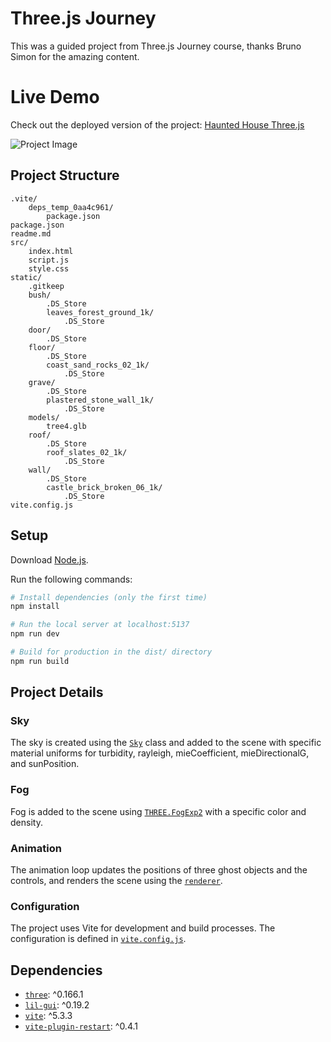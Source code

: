 # Three.js Journey

This was a guided project from Three.js Journey course, thanks Bruno Simon for the amazing content.

# Live Demo

Check out the deployed version of the project: [Haunted House Three.js](https://haunted-house-three-js-nu.vercel.app/)

![Project Image](./hounted_house.png)

## Project Structure

```
.vite/
    deps_temp_0aa4c961/
        package.json
package.json
readme.md
src/
    index.html
    script.js
    style.css
static/
    .gitkeep
    bush/
        .DS_Store
        leaves_forest_ground_1k/
            .DS_Store
    door/
        .DS_Store
    floor/
        .DS_Store
        coast_sand_rocks_02_1k/
            .DS_Store
    grave/
        .DS_Store
        plastered_stone_wall_1k/
            .DS_Store
    models/
        tree4.glb
    roof/
        .DS_Store
        roof_slates_02_1k/
            .DS_Store
    wall/
        .DS_Store
        castle_brick_broken_06_1k/
            .DS_Store
vite.config.js
```

## Setup

Download [Node.js](https://nodejs.org/en/download/).

Run the following commands:

```bash
# Install dependencies (only the first time)
npm install

# Run the local server at localhost:5137
npm run dev

# Build for production in the dist/ directory
npm run build
```

## Project Details

### Sky

The sky is created using the [`Sky`](command:_github.copilot.openSymbolFromReferences?%5B%22%22%2C%5B%7B%22uri%22%3A%7B%22scheme%22%3A%22file%22%2C%22authority%22%3A%22%22%2C%22path%22%3A%22%2Fhome%2Fhick%2FProjects%2Fthreejs-journey%2Fsrc%2Fscript.js%22%2C%22query%22%3A%22%22%2C%22fragment%22%3A%22%22%7D%2C%22pos%22%3A%7B%22line%22%3A389%2C%22character%22%3A16%7D%7D%5D%2C%227aab930c-8cb9-48f5-9374-673e6d219f7f%22%5D "Go to definition") class and added to the scene with specific material uniforms for turbidity, rayleigh, mieCoefficient, mieDirectionalG, and sunPosition.

### Fog

Fog is added to the scene using [`THREE.FogExp2`](command:_github.copilot.openSymbolFromReferences?%5B%22%22%2C%5B%7B%22uri%22%3A%7B%22scheme%22%3A%22file%22%2C%22authority%22%3A%22%22%2C%22path%22%3A%22%2Fhome%2Fhick%2FProjects%2Fthreejs-journey%2Fsrc%2Fscript.js%22%2C%22query%22%3A%22%22%2C%22fragment%22%3A%22%22%7D%2C%22pos%22%3A%7B%22line%22%3A405%2C%22character%22%3A16%7D%7D%5D%2C%227aab930c-8cb9-48f5-9374-673e6d219f7f%22%5D "Go to definition") with a specific color and density.

### Animation

The animation loop updates the positions of three ghost objects and the controls, and renders the scene using the [`renderer`](command:_github.copilot.openSymbolFromReferences?%5B%22%22%2C%5B%7B%22uri%22%3A%7B%22scheme%22%3A%22file%22%2C%22authority%22%3A%22%22%2C%22path%22%3A%22%2Fhome%2Fhick%2FProjects%2Fthreejs-journey%2Fsrc%2Fscript.js%22%2C%22query%22%3A%22%22%2C%22fragment%22%3A%22%22%7D%2C%22pos%22%3A%7B%22line%22%3A441%2C%22character%22%3A4%7D%7D%5D%2C%227aab930c-8cb9-48f5-9374-673e6d219f7f%22%5D "Go to definition").

### Configuration

The project uses Vite for development and build processes. The configuration is defined in [`vite.config.js`](command:_github.copilot.openRelativePath?%5B%7B%22scheme%22%3A%22file%22%2C%22authority%22%3A%22%22%2C%22path%22%3A%22%2Fhome%2Fhick%2FProjects%2Fthreejs-journey%2Fvite.config.js%22%2C%22query%22%3A%22%22%2C%22fragment%22%3A%22%22%7D%2C%227aab930c-8cb9-48f5-9374-673e6d219f7f%22%5D "/home/hick/Projects/threejs-journey/vite.config.js").

## Dependencies

- [`three`](command:_github.copilot.openSymbolFromReferences?%5B%22%22%2C%5B%7B%22uri%22%3A%7B%22scheme%22%3A%22file%22%2C%22authority%22%3A%22%22%2C%22path%22%3A%22%2Fhome%2Fhick%2FProjects%2Fthreejs-journey%2Fpackage.json%22%2C%22query%22%3A%22%22%2C%22fragment%22%3A%22%22%7D%2C%22pos%22%3A%7B%22line%22%3A1%2C%22character%22%3A11%7D%7D%5D%2C%227aab930c-8cb9-48f5-9374-673e6d219f7f%22%5D "Go to definition"): ^0.166.1
- [`lil-gui`](command:_github.copilot.openSymbolFromReferences?%5B%22%22%2C%5B%7B%22uri%22%3A%7B%22scheme%22%3A%22file%22%2C%22authority%22%3A%22%22%2C%22path%22%3A%22%2Fhome%2Fhick%2FProjects%2Fthreejs-journey%2Fpackage.json%22%2C%22query%22%3A%22%22%2C%22fragment%22%3A%22%22%7D%2C%22pos%22%3A%7B%22line%22%3A14%2C%22character%22%3A5%7D%7D%5D%2C%227aab930c-8cb9-48f5-9374-673e6d219f7f%22%5D "Go to definition"): ^0.19.2
- [`vite`](command:_github.copilot.openSymbolFromReferences?%5B%22%22%2C%5B%7B%22uri%22%3A%7B%22scheme%22%3A%22file%22%2C%22authority%22%3A%22%22%2C%22path%22%3A%22%2Fhome%2Fhick%2FProjects%2Fthreejs-journey%2Fpackage.json%22%2C%22query%22%3A%22%22%2C%22fragment%22%3A%22%22%7D%2C%22pos%22%3A%7B%22line%22%3A6%2C%22character%22%3A12%7D%7D%2C%7B%22uri%22%3A%7B%22scheme%22%3A%22file%22%2C%22authority%22%3A%22%22%2C%22path%22%3A%22%2Fhome%2Fhick%2FProjects%2Fthreejs-journey%2Fvite.config.js%22%2C%22query%22%3A%22%22%2C%22fragment%22%3A%22%22%7D%2C%22pos%22%3A%7B%22line%22%3A0%2C%22character%22%3A21%7D%7D%5D%2C%227aab930c-8cb9-48f5-9374-673e6d219f7f%22%5D "Go to definition"): ^5.3.3
- [`vite-plugin-restart`](command:_github.copilot.openSymbolFromReferences?%5B%22%22%2C%5B%7B%22uri%22%3A%7B%22scheme%22%3A%22file%22%2C%22authority%22%3A%22%22%2C%22path%22%3A%22%2Fhome%2Fhick%2FProjects%2Fthreejs-journey%2Fpackage.json%22%2C%22query%22%3A%22%22%2C%22fragment%22%3A%22%22%7D%2C%22pos%22%3A%7B%22line%22%3A11%2C%22character%22%3A5%7D%7D%2C%7B%22uri%22%3A%7B%22scheme%22%3A%22file%22%2C%22authority%22%3A%22%22%2C%22path%22%3A%22%2Fhome%2Fhick%2FProjects%2Fthreejs-journey%2Fvite.config.js%22%2C%22query%22%3A%22%22%2C%22fragment%22%3A%22%22%7D%2C%22pos%22%3A%7B%22line%22%3A0%2C%22character%22%3A21%7D%7D%5D%2C%227aab930c-8cb9-48f5-9374-673e6d219f7f%22%5D "Go to definition"): ^0.4.1
